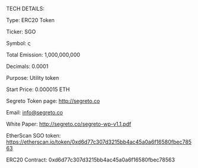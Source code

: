 TECH DETAILS:


Type: ERC20 Token

Ticker: SGO

Symbol: ς

Total Emission: 1,000,000,000

Decimals: 0.0001

Purpose: Utility token

Start Price: 0.000015 ETH




Segreto Token page: http://segreto.co

Email: info@segreto.co

White Paper: http://segreto.co/segreto-wp-v1.1.pdf

EtherScan SGO token: https://etherscan.io/token/0xd6d77c307d3215bb4ac45a0a6f16580fbec78563

ERC20 Contract:	0xd6d77c307d3215bb4ac45a0a6f16580fbec78563

